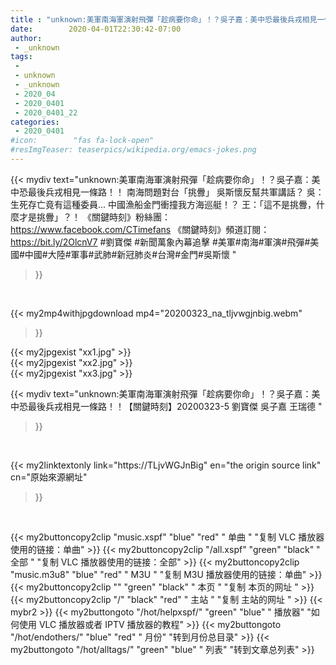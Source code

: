 ```yaml
---
title : "unknown:美軍南海軍演射飛彈「趁病要你命」！？吳子嘉：美中恐最後兵戎相見一條路！！【關鍵時刻】20200323-5 劉寶傑 吳子嘉 王瑞德 "
date:        2020-04-01T22:30:42-07:00
author:
 - _unknown
tags:
 - 
 - unknown
 - _unknown
 - 2020_04
 - 2020_0401
 - 2020_0401_22
categories:
 - 2020_0401
#icon:        "fas fa-lock-open"
#resImgTeaser: teaserpics/wikipedia.org/emacs-jokes.png
---
```







{{< mydiv text="unknown:美軍南海軍演射飛彈「趁病要你命」！？吳子嘉：美中恐最後兵戎相見一條路！！ 南海問題對台「挑釁」 吳斯懷反幫共軍講話？ 吳：生死存亡竟有這種委員… 中國漁船金門衝撞我方海巡艇！？ 王：「這不是挑釁，什麼才是挑釁」？！  《關鍵時刻》粉絲團：https://www.facebook.com/CTimefans 《關鍵時刻》頻道訂閱：https://bit.ly/2OlcnV7  #劉寶傑 #新聞萬象內幕追擊 #美軍#南海#軍演#飛彈#美國#中國#大陸#軍事#武肺#新冠肺炎#台灣#金門#吳斯懷 "
>}}
<br>


{{< my2mp4withjpgdownload mp4="20200323_na_tljvwgjnbig.webm"
>}}

{{< my2jpgexist "xx1.jpg" >}}<br>
{{< my2jpgexist "xx2.jpg" >}}<br>
{{< my2jpgexist "xx3.jpg" >}}<br>



{{< mydiv text="unknown:美軍南海軍演射飛彈「趁病要你命」！？吳子嘉：美中恐最後兵戎相見一條路！！【關鍵時刻】20200323-5 劉寶傑 吳子嘉 王瑞德 "
>}}
<br>

{{< my2linktextonly link="https://TLjvWGJnBig"
en="the origin source link" cn="原始來源網址"
>}}


<br>


{{< my2buttoncopy2clip "music.xspf"        "blue"   "red"    " 单曲 "  "复制 VLC 播放器使用的链接：单曲" >}} {{< my2buttoncopy2clip "/all.xspf"         "green"  "black"  " 全部 "  "复制 VLC 播放器使用的链接：全部" >}} {{< my2buttoncopy2clip "music.m3u8"        "blue"   "red"    " M3U  "    "复制 M3U 播放器使用的链接：单曲" >}} {{< my2buttoncopy2clip ""                  "green"  "black"  " 本页 "    "复制 本页的网址 " >}} {{< my2buttoncopy2clip "/"                 "black"  "red"    " 主站 "    "复制 主站的网址 " >}} {{< mybr2 >}} {{< my2buttongoto      "/hot/helpxspf/"    "green"  "blue"   " 播放器" "如何使用 VLC 播放器或者 IPTV 播放器的教程" >}} {{< my2buttongoto      "/hot/endothers/"   "blue"   "red"    " 月份"   "转到月份总目录" >}} {{< my2buttongoto      "/hot/alltags/"     "green"  "blue"   " 列表"   "转到文章总列表" >}} 
